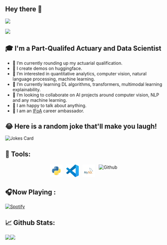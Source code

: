 ## Hey there 👋 
<a href="https://www.linkedin.com/in/oayodeji/"><img src="https://img.shields.io/badge/-Olawale%20Ayodeji-0077B5?style=flat&logo=Linkedin&logoColor=white"/></a>

![](https://visitor-badge.glitch.me/badge?page_id=oayodeji.oayodeji)

## 🎓 I'm a Part-Qualifed Actuary and Data Scientist

- 🔭 I’m currently rounding up my actuarial qualification.
- 💼 I create demos on huggingface. 
- 👀 I’m interested in quantitative analytics, computer vision, natural language processing, machine learning.
- 🌱 I’m currently learning DL algorithms, transformers, multimodal learning explainability.  
- 💞️ I’m looking to collaborate on AI projects around computer vision, NLP and any machine learning.
- 💬 I am happy to talk about anything.
- 🤖 I am an [IFoA](https://actuaries.org.uk/) career ambassador.

## 😂 Here is a random joke that'll make you laugh!
![Jokes Card](https://readme-jokes.vercel.app/api)

## 🚧 Tools:
<p align="center">
<img src="https://raw.githubusercontent.com/github/explore/80688e429a7d4ef2fca1e82350fe8e3517d3494d/topics/python/python.png" alt="Python" height="40" style="vertical-align:top; margin:4px">
<img src="https://raw.githubusercontent.com/github/explore/80688e429a7d4ef2fca1e82350fe8e3517d3494d/topics/visual-studio-code/visual-studio-code.png" alt="VS Code" height="40" style="vertical-align:top; margin:4px">
<img src="https://raw.githubusercontent.com/github/explore/80688e429a7d4ef2fca1e82350fe8e3517d3494d/topics/mysql/mysql.png" alt="MySQL" height="40" style="vertical-align:top; margin:4px">
<img src="https://cdn-icons-png.flaticon.com/512/5968/5968866.png" alt="Github" height="40" style="vertical-align:top; margin:4px">

## 🎧Now Playing :    
[![Spotify](https://github-readme-remake.vercel.app/api/spotify)](https://open.spotify.com/playlist/3JRCEBYZpLNZyMfhI5WhMi)

## 📈 Github Stats:
<!--
![GitHub stats](https://readme-stats-cfgj2cxdy.vercel.app/api?username=oayodeji&count_private=true&show_icons=true&theme=gotham)
![Top Langs](https://readme-stats-cfgj2cxdy.vercel.app/api/top-langs/?username=oayodeji&hide=php&theme=gotham)
-->
<div>
<a href="https://github-readme-stats.vercel.app/api?username=oayodeji&theme=gotham">
  <img  align="left" src="https://github-readme-stats.vercel.app/api?username=oayodeji&count_private=true&show_icons=true&theme=gotham" />
</a>
<a href="https://github-readme-stats.vercel.app/api/top-langs/?username=oayodeji&hide=php&theme=gotham">
  <img align="left" src="https://github-readme-stats.vercel.app/api/top-langs/?username=oayodeji&hide=php&theme=gotham" />
</a>
</div>

<!---
oayodeji/oayodeji is a ✨ special ✨ repository because its `README.md` (this file) appears on your GitHub profile.
You can click the Preview link to take a look at your changes.
--->
